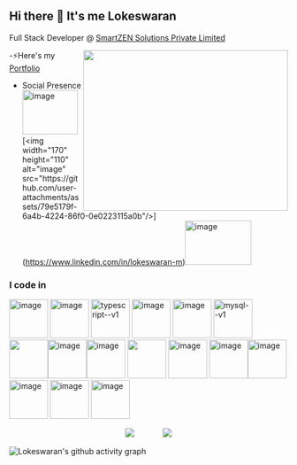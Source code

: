 ## Hi there 👋 It's me Lokeswaran

Full Stack Developer @ [SmartZEN Solutions Private Limited](https://smartzensolutions.com)

<img align="right" width="370" height="290" src="https://media0.giphy.com/media/v1.Y2lkPTc5MGI3NjExbngzanI2YmFvdTFieXI5dTRyazgzcGNyZXJnNDdweGFhMGdqOXl4OCZlcD12MV9pbnRlcm5hbF9naWZfYnlfaWQmY3Q9Zw/f3iwJFOVOwuy7K6FFw/giphy.gif">


-⚡Here's my [Portfolio](https://lokeswaran-m.github.io/Portfolio)                                                 
<!-- - Engineeing at [<img src="https://www.highbrowtechnology.com/_next/image?url=https%3A%2F%2Fhighbrow-resources.s3.amazonaws.com%2FHighbrow%2BWebsite%2BContent%2FHighbrow_Light.png&w=256&q=75" height="24">](https://www.highbrowtechnology.com/),
 - Previously worked with [<img src="https://upload.wikimedia.org/wikipedia/commons/a/ac/ZOHO_New.png" height="24">](https://www.zoho.com/) [<img height="24" width="24" src="https://static.zohocdn.com/catalyst-cdn/img/welcomeloader-b6a4057dc7.gif">](https://catalyst.zoho.com/) -->
- Social Presence
<br /> [<img width="100" height="80" alt="image" src="https://github.com/user-attachments/assets/4d3bd949-c791-4d94-b37e-ab54edb3b60d" />](https://www.instagram.com/mr__l_o_k_i__)[<img width="170" height="110" alt="image" src="https://github.com/user-attachments/assets/79e5179f-6a4b-4224-86f0-0e0223115a0b"/>](https://www.linkedin.com/in/lokeswaran-m)[<img width="120" height="80" alt="image" src="https://github.com/user-attachments/assets/8fda4c8b-40a0-4b8c-8332-bbf4265068dc" />](https://x.com/Mr_l_o_k_i_) 


### I code in
<img width="70" height="70" alt="image" src="https://github.com/user-attachments/assets/28b8d900-e885-4a9f-ae52-d9b461a1e0c1" /> <img width="70" height="70" alt="image" src="https://github.com/user-attachments/assets/edc2f55a-7779-41e5-a74b-67414235f758" /> <img width="70" height="70" src="https://img.icons8.com/fluency/48/typescript--v1.png" alt="typescript--v1"/> <img width="70" height="70" alt="image" src="https://github.com/user-attachments/assets/58da6777-622e-4601-b435-d23941ac3e94" /> <img width="70" height="70" alt="image" src="https://github.com/user-attachments/assets/41c1a27b-2be3-4848-9c26-66ac2ce87d07" /> <img width="70" height="70" src="https://img.icons8.com/color/48/mysql--v1.png" alt="mysql--v1"/> <img height="70" width="70" src="https://img.icons8.com/color/48/000000/mongodb.png"/><img width="70" height="70" alt="image" src="https://github.com/user-attachments/assets/68548b9a-086b-49e0-9059-d8caa84ce826" /><img width="70" height="70" alt="image" src="https://github.com/user-attachments/assets/338729a0-7b9d-49c4-a2bf-31934e3eadc6" /> <img height="70" width="70" src="https://img.icons8.com/color/48/000000/bootstrap.png" /> <img width="70" height="70" alt="image" src="https://github.com/user-attachments/assets/f5c9803d-4fcf-4467-bd54-ebf0bf8e4142" />  <img width="70" height="70" alt="image" src="https://github.com/user-attachments/assets/ebd46c89-04ec-4592-84bc-5dc5878c710f" /><img width="70" height="70" alt="image" src="https://github.com/user-attachments/assets/afbc6c90-965f-42e7-ad9c-08b35088e2a8" /><img width="70" height="70" alt="image" src="https://github.com/user-attachments/assets/59671720-0ed2-4fd4-ae28-e7700d979b24" /> <img width="70" height="70" alt="image" src="https://github.com/user-attachments/assets/de679afa-5ee0-46f1-bcbf-c1ae05998501" /> <img width="70" height="70" alt="image" src="https://github.com/user-attachments/assets/43d05892-7a28-4cf7-ac72-f5360f14efbb" />


<p align="center">
  <img src="https://github-readme-stats.vercel.app/api?username=Lokeswaran-M&theme=dark&show_icons=true&&hide=issues,contribs" />
  &nbsp;&nbsp;&nbsp;
 &nbsp;&nbsp;&nbsp;
  &nbsp;&nbsp;&nbsp;
  <img src="https://github-readme-stats.vercel.app/api/top-langs/?username=Lokeswaran-M&layout=donut" />
</p>

![Lokeswaran's github activity graph](https://github-readme-activity-graph.vercel.app/graph?username=Lokeswaran-M&bg_color=000000&color=ffffff&line=51f565&point=ffffff&area=true&hide_border=true)

